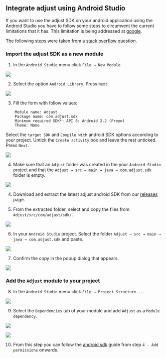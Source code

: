## Integrate adjust using Android Studio

If you want to use the adjust SDK on your android application using the Android Studio you have to follow some steps to circumvent the current limitations that it has. This limitation is being addressed at [google].

The following steps were taken from a [stack overflow] question.

### Import the adjust SDK as a new module

1. In the `Android Studio` menu click `File → New Module`.

![][new_module]

2. Select the option `Android Library`. Press `Next`.

![][android_library]

3. Fill the form with follow values:
```
    Module name: Adjust
    Package name: com.adjust.sdk
    Minimum required SDK*: API 8: Android 2.2 (Froyo)
    Theme: None
```
Select the `target SDK` and `Compile with` android SDK options according to your project.
Untick the `Create activity` box and leave the rest unticked.
Press `Next`.

![][form]

4. Make sure that an `Adjust` folder was created in the your `Android Studio` project and that the `Adjust → src → main → java → com.adjust.sdk` folder is empty.

![][empty]

4. Download and extract the latest adjust android SDK from our [releases] page.

5. From the extracted folder, select and copy the files from `Adjust/src/com/adjust/sdk/`.

![][copy]

6. In your `Android Studio` project. Select the folder `Adjust → src → main → java → com.adjust.sdk` and paste.

![][paste]

7. Confirm the copy in the popup dialog that appears.

![][confirm_copy]

### Add the `Adjust` module to your project

8. In the `Android Studio` menu click `File → Project Structure...`.

![][project_structure]

9. Select the `Dependencies` tab of your module and add `Adjust` as a `Module dependency`.

![][dependencies]

![][modules]

10. From this step you can follow the [android sdk] guide from step `4 - Add permissions` onwards.

[stack overflow]: http://stackoverflow.com/questions/20310164/how-to-import-eclipse-library-project-from-github-to-android-studio-project
[google]: https://code.google.com/p/android/issues/detail?id=62122
[releases]: https://github.com/adjust/android_sdk/releases
[android sdk]: https://github.com/adjust/android_sdk/blob/master/README.md#4-add-permissions
[new_module]: https://raw.github.com/adjust/sdks/master/Resources/android/android_studio_01_new_module.png
[android_library]: https://raw.github.com/adjust/sdks/master/Resources/android/android_studio_02_android_library.png
[form]: https://raw.github.com/adjust/sdks/master/Resources/android/android_studio_03_form.png
[empty]: https://raw.github.com/adjust/sdks/master/Resources/android/android_studio_04_empty.png
[copy]: https://raw.github.com/adjust/sdks/master/Resources/android/android_studio_05_copy.png
[paste]: https://raw.github.com/adjust/sdks/master/Resources/android/android_studio_06_paste.png
[confirm_copy]: https://raw.github.com/sdks/adjust_sdk/master/Resources/android/android_studio_07_confirm_copy.png
[project_structure]: https://raw.github.com/adjust/sdks/master/Resources/android/android_studio_08_project_structure.png
[dependencies]: https://raw.github.com/adjust/adjust_sdk/master/Resources/android/android_studio_09_dependencies.png
[modules]: https://raw.github.com/adjust/adjust_sdk/master/Resources/android/android_studio_10_modules.png
